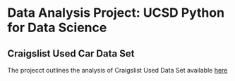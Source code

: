 # Data Analysis Project: UCSD Python for Data Science
## Craigslist Used Car Data Set

The projecct outlines the analysis of Craigslist Used Data Set available [here](https://www.kaggle.com/austinreese/craigslist-carstrucks-data/download)
